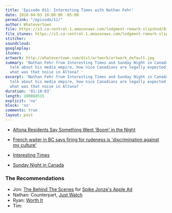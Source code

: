 ```yaml
---
title: 'Episode 011: Interesting Times with Nathan Fehr'
date: 2018-04-03 10:00:00 -05:00
permalink: "/episode/11/"
author: Whatevertown
file: https://s3.ca-central-1.amazonaws.com/lodgment-remark-slipshod/011.mp3
file_itunes: https://s3.ca-central-1.amazonaws.com/lodgment-remark-slipshod/011.m4a
stitcher: 
soundcloud: 
googleplay: 
itunes: 
artwork: http://whatevertown.com/dist/artwork/artwork_default.jpg
summary: 'Nathan Fehr from Interesting Times and Sunday Night in Canada join us to
  talk about his media empire, how nice Canadians are legally expected to be, and
  what was that noise in Altona? '
excerpt: 'Nathan Fehr from Interesting Times and Sunday Night in Canada join us to
  talk about his media empire, how nice Canadians are legally expected to be, and
  what was that noise in Altona? '
duration: '01:10:03'
length: 100868515
explicit: 'no'
block: 'no'
comments: true
layout: post
---
```


- [Altona Residents Say Something Went 'Boom' in the Night](https://www.pembinavalleyonline.com/local/altona-residents-say-something-went-boom-in-the-night)

- [French waiter in BC says firing for rudeness is 'discrimination against my culture'](https://www.theguardian.com/world/2018/mar/26/french-waiter-says-firing-for-rudeness-is-discrimination-against-my-culture?CMP=share_btn_fb)

- [Interesting Times](http://interestingtimes.ca/)
- [Sunday Night in Canada](https://www.diym.tv/shows/sundaynightincanada/)

### The Recommendations
- Jon: [The Behind The Scenes](http://www.adweek.com/creativity/this-look-inside-spike-jonzes-apple-ad-is-as-fascinating-as-the-film-itself/) for [Spike Jonze's Apple Ad](https://www.youtube.com/watch?v=305ryPvU6A8)
- Nathan: Counterpart, [Just Watch](https://www.justwatch.com)
- Ryan: [Worth It](https://www.buzzfeed.com/worthit)
- Tim: 